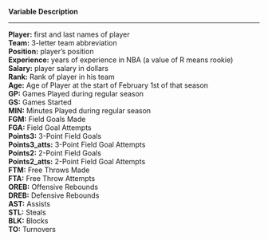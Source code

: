 __Variable__    __Description__
----------    ---------------
__Player:__        first and last names of player  
__Team:__          3-letter team abbreviation  
__Position:__      player’s position  
__Experience:__    years of experience in NBA (a value of R means rookie)  
__Salary:__        player salary in dollars  
__Rank:__          Rank of player in his team  
__Age:__           Age of Player at the start of February 1st of that season  
__GP:__            Games Played during regular season  
__GS:__            Games Started  
__MIN:__           Minutes Played during regular season  
__FGM:__           Field Goals Made  
__FGA:__           Field Goal Attempts  
__Points3:__       3-Point Field Goals  
__Points3_atts:__  3-Point Field Goal Attempts  
__Points2:__       2-Point Field Goals  
__Points2_atts:__  2-Point Field Goal Attempts  
__FTM:__           Free Throws Made  
__FTA:__          Free Throw Attempts  
__OREB:__          Offensive Rebounds  
__DREB:__          Defensive Rebounds  
__AST:__           Assists  
__STL:__           Steals  
__BLK:__           Blocks  
__TO:__            Turnovers  